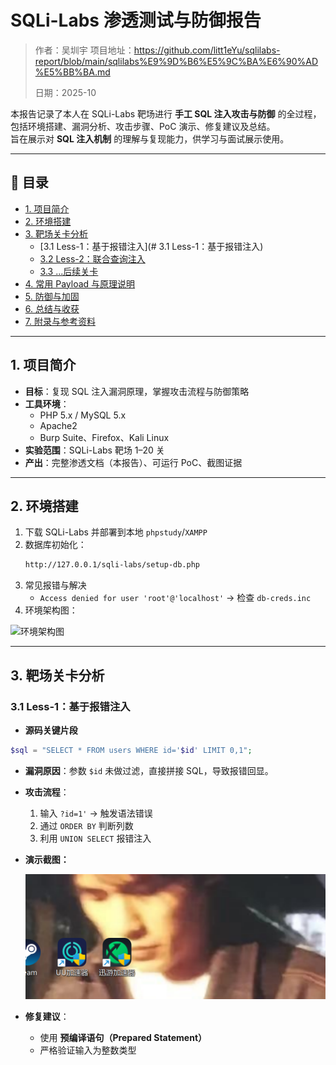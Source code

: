 # SQLi-Labs 渗透测试与防御报告

> 作者：吴圳宇 
> 项目地址：https://github.com/litt1eYu/sqlilabs-report/blob/main/sqlilabs%E9%9D%B6%E5%9C%BA%E6%90%AD%E5%BB%BA.md
>
> 日期：2025-10  

本报告记录了本人在 SQLi-Labs 靶场进行 **手工 SQL 注入攻击与防御** 的全过程，包括环境搭建、漏洞分析、攻击步骤、PoC 演示、修复建议及总结。  
旨在展示对 **SQL 注入机制** 的理解与复现能力，供学习与面试展示使用。

---

## 📑 目录
- [1. 项目简介]()
- [2. 环境搭建](#2-环境搭建)
- [3. 靶场关卡分析]()
  - [3.1 Less-1：基于报错注入](# 3.1 Less-1：基于报错注入)
  - [3.2 Less-2：联合查询注入](#32-less2联合查询注入)
  - [3.3 ...后续关卡](#33-后续关卡)
- [4. 常用 Payload 与原理说明](#4-常用-payload-与原理说明)
- [5. 防御与加固](#5-防御与加固)
- [6. 总结与收获](#6-总结与收获)
- [7. 附录与参考资料](#7-附录与参考资料)

---

## 1. 项目简介
- **目标**：复现 SQL 注入漏洞原理，掌握攻击流程与防御策略  
- **工具环境**：
  - PHP 5.x / MySQL 5.x
  - Apache2
  - Burp Suite、Firefox、Kali Linux
- **实验范围**：SQLi-Labs 靶场 1–20 关  
- **产出**：完整渗透文档（本报告）、可运行 PoC、截图证据

---

## 2. 环境搭建
1. 下载 SQLi-Labs 并部署到本地 `phpstudy`/`XAMPP`
2. 数据库初始化：
    ```bash
    http://127.0.0.1/sqli-labs/setup-db.php
    ```
3. 常见报错与解决
    - `Access denied for user 'root'@'localhost'` → 检查 `db-creds.inc`
4. 环境架构图：

![环境架构图](images/env-architecture.png)

---

## 3. 靶场关卡分析

### 3.1 Less-1：基于报错注入
- **源码关键片段**
```php
$sql = "SELECT * FROM users WHERE id='$id' LIMIT 0,1";
```

- **漏洞原因**：参数 `$id` 未做过滤，直接拼接 SQL，导致报错回显。

- **攻击流程**：
  1. 输入 `?id=1'` → 触发语法错误
  2. 通过 `ORDER BY` 判断列数
  3. 利用 `UNION SELECT` 报错注入
  
- **演示截图：**

  ![](assets/image/1.png)

- **修复建议**：
  - 使用 **预编译语句（Prepared Statement）**
  - 严格验证输入为整数类型




